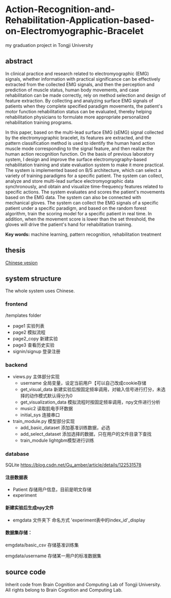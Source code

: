 # Action-Recognition-and-Rehabilitation-Application-based-on-Electromyographic-Bracelet
my graduation project in Tongji University

## abstract
In clinical practice and research related to electromyographic (EMG) signals, whether information with practical significance can be effectively extracted from the collected EMG signals, and then the perception and prediction of muscle status, human body movements, and case rehabilitation can be made correctly, rely on method selection and design of feature extraction. By collecting and analyzing surface EMG signals of patients when they complete specified paradigm movements, the patient's motor function rehabilitation status can be evaluated, thereby helping rehabilitation physicians to formulate more appropriate personalized rehabilitation training programs.

In this paper, based on the multi-lead surface EMG (sEMG) signal collected by the electromyographic bracelet, its features are extracted, and the pattern classification method is used to identify the human hand action muscle mode corresponding to the signal feature, and then realize the human action recognition function. On the basis of previous laboratory system, I design and improve the surface electromyography-based rehabilitation training and state evaluation system to make it more practical. The system is implemented based on B/S architecture, which can select a variety of training paradigms for a specific patient. The system can collect, analyze and store multi-lead surface electromyographic data synchronously, and obtain and visualize time-frequency features related to specific actions. The system evaluates and scores the patient's movements based on the EMG data. The system can also be connected with mechanical gloves. The system can collect the EMG signals of a specific patient under a specific paradigm, and based on the random forest algorithm, train the scoring model for a specific patient in real time. In addition, when the movement score is lower than the set threshold, the gloves will drive the patient's hand for rehabilitation training.

**Key words:** machine learning, pattern recognition, rehabilitation treatment

## thesis
[Chinese vesion](https://github.com/Iris-Song/Action-Recognition-and-Rehabilitation-Application-based-on-Electromyographic-Bracelet/blob/main/thesis.pdf)

## system structure
The whole system uses Chinese.
### frontend
/templates folder

+ page1 实验列表
+ page2 模拟流程
+ page2_copy 新建实验
+ page3 查看历史实验
+ signin/signup 登录注册

### backend
+ views.py 主体部分实现
  + username 全局变量，设定当前用户【可以自己改成cookie存储
  + get_visual_data 新建实验后按固定频率调用，对输入信号进行打分，未选择的动作模式默认得分为0
  + get_visualization_data 模拟流程时按固定频率调用，npy文件进行分析
  + music2 读取肌电手环数据
  + initial_sys 连接串口
+ train_module.py 模型部分实现
  + add_basic_dataset 添加基准训练数据，必选
  + add_select_dataset 添加选择的数据，只在用户的文件目录下查找
  + train_module lightgbm模型进行训练


### database
SQLite
https://blog.csdn.net/Gu_amber/article/details/122531578

#### 注册数据表
+ Patient 存储用户信息，目前是明文存储
+ experiment

#### 新建实验后生成npy文件
+ emgdata 文件夹下
命名方式 'experiment表中的index_id'_display

#### 数据集存储：

emgdata/basic_csv 存储基准训练集

emgdata/username 存储某一用户的标准数据集

## source code
Inherit code from Brain Cognition and Computing Lab of Tongji University. All rights belong to Brain Cognition and Computing Lab.
